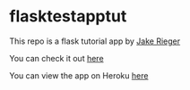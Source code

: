 # flasktestapptut

This repo is a flask tutorial app by [Jake Rieger](https://github.com/jakerieger)

You can check it out [here](https://www.youtube.com/embed/Z1RJmh_OqeA)

You can view the app on Heroku [here](https://flasktestapptut.herokuapp.com/)
